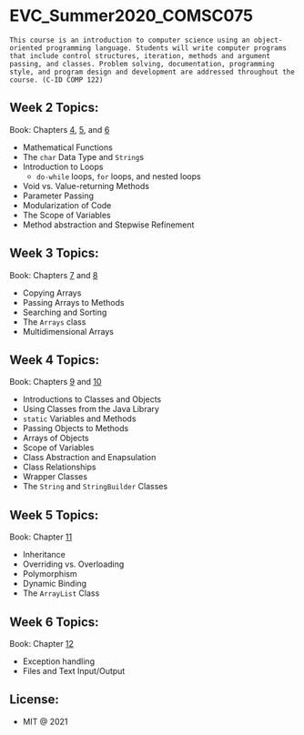 # EVC_Summer2020_COMSC075

```This course is an introduction to computer science using an object-oriented programming language. Students will write computer programs that include control structures, iteration, methods and argument passing, and classes. Problem solving, documentation, programming style, and program design and development are addressed throughout the course. (C-ID COMP 122)```

## Week 2 Topics:
Book: Chapters [4](https://github.com/jasonanhvu/EVC_Summer2020_COMSC075/tree/master/book_programs/Chapter_4), [5](https://github.com/jasonanhvu/EVC_Summer2020_COMSC075/tree/master/book_programs/Chapter_5),  and [6](https://github.com/jasonanhvu/EVC_Summer2020_COMSC075/tree/master/book_programs/Chapter_6)

- Mathematical Functions
- The `char` Data Type and `String`s
- Introduction to Loops
  - `do-while` loops, `for` loops, and nested loops
- Void vs. Value-returning Methods
- Parameter Passing
- Modularization of Code
- The Scope of Variables
- Method abstraction and Stepwise Refinement


## Week 3 Topics:
Book: Chapters [7](https://github.com/jasonanhvu/EVC_Summer2020_COMSC075/tree/master/book_programs/Chapter_7) and [8](https://github.com/jasonanhvu/EVC_Summer2020_COMSC075/tree/master/book_programs/Chapter_8)

- Copying Arrays
- Passing Arrays to Methods
- Searching and Sorting
- The `Arrays` class
- Multidimensional Arrays

## Week 4 Topics:
Book: Chapters [9](https://github.com/jasonanhvu/EVC_Summer2020_COMSC075/tree/master/book_programs/Chapter_9) and [10](https://github.com/jasonanhvu/EVC_Summer2020_COMSC075/tree/master/book_programs/Chapter_10)

- Introductions to Classes and Objects
- Using Classes from the Java Library
- `static` Variables and Methods
- Passing Objects to Methods
- Arrays of Objects
- Scope of Variables
- Class Abstraction and Enapsulation
- Class Relationships
- Wrapper Classes
- The `String` and `StringBuilder` Classes

## Week 5 Topics:
Book: Chapter [11](https://github.com/jasonanhvu/EVC_Summer2020_COMSC075/tree/master/book_programs/Chapter_11)

- Inheritance
- Overriding vs. Overloading
- Polymorphism
- Dynamic Binding
- The `ArrayList` Class

## Week 6 Topics:
Book: Chapter [12](https://github.com/jasonanhvu/EVC_Summer2020_COMSC075/tree/master/book_programs/Chapter_12)

- Exception handling
- Files and Text Input/Output

## License: 
- MIT @ 2021 
